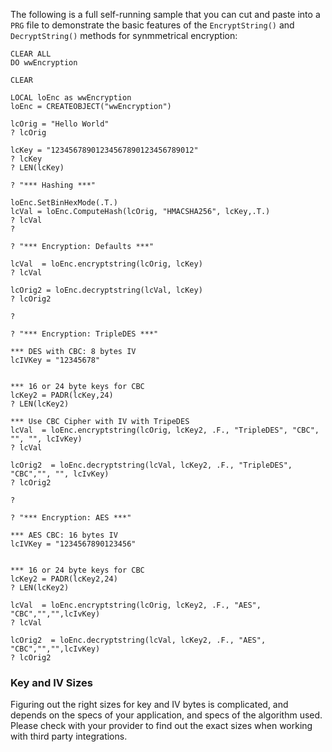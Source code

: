 ﻿The following is a full self-running sample that you can cut and paste into a `PRG` file to demonstrate the basic features of the `EncryptString()` and `DecryptString()` methods  for synmmetrical encryption:```foxproCLEAR ALLDO wwEncryptionCLEARLOCAL loEnc as wwEncryptionloEnc = CREATEOBJECT("wwEncryption")lcOrig = "Hello World"? lcOriglcKey = "12345678901234567890123456789012"? lcKey? LEN(lcKey)? "*** Hashing ***"loEnc.SetBinHexMode(.T.)lcVal = loEnc.ComputeHash(lcOrig, "HMACSHA256", lcKey,.T.)? lcVal?? "*** Encryption: Defaults ***"lcVal  = loEnc.encryptstring(lcOrig, lcKey)? lcVallcOrig2 = loEnc.decryptstring(lcVal, lcKey)? lcOrig2?? "*** Encryption: TripleDES ***"*** DES with CBC: 8 bytes IVlcIVKey = "12345678"*** 16 or 24 byte keys for CBClcKey2 = PADR(lcKey,24)? LEN(lcKey2)*** Use CBC Cipher with IV with TripeDESlcVal  = loEnc.encryptstring(lcOrig, lcKey2, .F., "TripleDES", "CBC", "", "", lcIvKey)? lcVallcOrig2  = loEnc.decryptstring(lcVal, lcKey2, .F., "TripleDES", "CBC","", "", lcIvKey)? lcOrig2?? "*** Encryption: AES ***"*** AES CBC: 16 bytes IVlcIVKey = "1234567890123456"*** 16 or 24 byte keys for CBClcKey2 = PADR(lcKey2,24)? LEN(lcKey2)lcVal  = loEnc.encryptstring(lcOrig, lcKey2, .F., "AES", "CBC","","",lcIvKey)? lcVallcOrig2  = loEnc.decryptstring(lcVal, lcKey2, .F., "AES", "CBC","","",lcIvKey)? lcOrig2```### Key and IV SizesFiguring out the right sizes for key and IV bytes is complicated, and depends on the specs of your application, and specs of the algorithm used. Please check with your provider to find out the exact sizes when working with third party integrations.